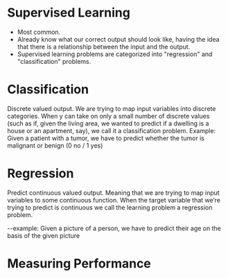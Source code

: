 # Supervised Learning

+ Most common.
+ Already know what our correct output should look like, having the idea that there is a relationship between the input and the output.
+ Supervised learning problems are categorized into "regression" and "classification" problems.

# Classification 
Discrete valued output. We are trying to map input variables into discrete categories. When y can take on only a small number of discrete values (such as if, given the living area, we wanted to predict if a dwelling is a house or an apartment, say), we call it a classification problem. 
Example: Given a patient with a tumor, we have to predict whether the tumor is malignant or benign (0 no / 1 yes) 

# Regression
Predict continuous valued output. Meaning that we are trying to map input variables to some continuous function. When the target variable that we’re trying to predict is continuous we call the learning problem a regression problem. 

--example: Given a picture of a person, we have to predict their age on the basis of the given picture

# Measuring Performance
